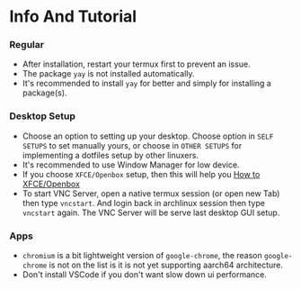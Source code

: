# Info And Tutorial

### Regular

- After installation, restart your termux first to prevent an issue.
- The package `yay` is not installed automatically.
- It's recommended to install `yay` for better and simply for installing a package(s).

### Desktop Setup

- Choose an option to setting up your desktop. Choose option in `SELF SETUPS` to set manually yours, or choose in `OTHER SETUPS` for implementing a dotfiles setup by other linuxers.
- It's recommended to use Window Manager for low device.
- If you choose `XFCE/Openbox` setup, then this will help you [How to XFCE/Openbox](http://openbox.org/wiki/Help:XFCE/Openbox)
- To start VNC Server, open a native termux session (or open new Tab) then type `vncstart`. And login back in archlinux session then type `vncstart` again. The VNC Server will be serve last desktop GUI setup.

### Apps

- `chromium` is a bit lightweight version of `google-chrome`, the reason `google-chrome` is not on the list is it is not yet supporting aarch64 architecture.
- Don't install VSCode if you don't want slow down ui performance.

